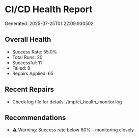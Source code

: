 # CI/CD Health Report

Generated: 2025-07-25T01:22:09.930502

## Overall Health
- Success Rate: 55.0%
- Total Runs: 20
- Successful: 11
- Failed: 8
- Repairs Applied: 65

## Recent Repairs
- Check log file for details: /tmp/ci_health_monitor.log

## Recommendations
- ⚠️ Warning: Success rate below 80% - monitoring closely
